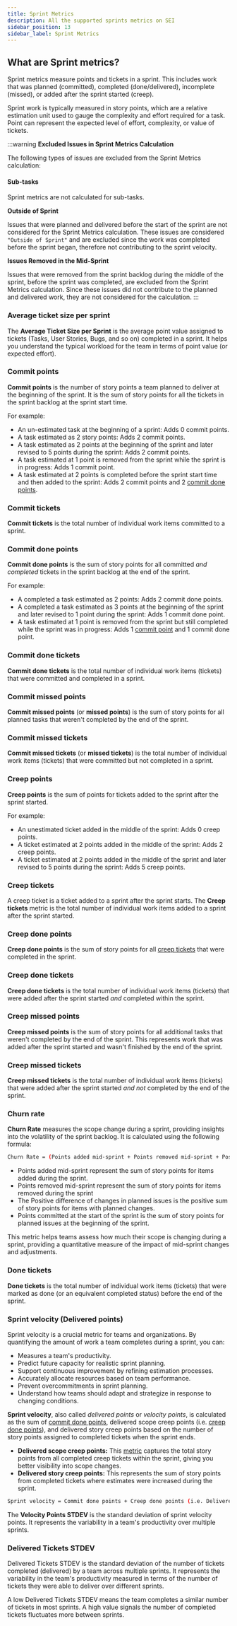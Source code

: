 ```yaml
---
title: Sprint Metrics
description: All the supported sprints metrics on SEI
sidebar_position: 13
sidebar_label: Sprint Metrics
---
```


## What are Sprint metrics?

Sprint metrics measure points and tickets in a sprint. This includes work that was planned (committed), completed (done/delivered), incomplete (missed), or added after the sprint started (creep).

Sprint work is typically measured in story points, which are a relative estimation unit used to gauge the complexity and effort required for a task. Point can represent the expected level of effort, complexity, or value of tickets.

:::warning 
**Excluded Issues in Sprint Metrics Calculation**

The following types of issues are excluded from the Sprint Metrics calculation:

#### Sub-tasks

Sprint metrics are not calculated for sub-tasks.

**Outside of Sprint**

Issues that were planned and delivered before the start of the sprint are not considered for the Sprint Metrics calculation. These issues are considered `"Outside of Sprint"` and are excluded since the work was completed before the sprint began, therefore not contributing to the sprint velocity.

**Issues Removed in the Mid-Sprint**

Issues that were removed from the sprint backlog during the middle of the sprint, before the sprint was completed, are excluded from the Sprint Metrics calculation. Since these issues did not contribute to the planned and delivered work, they are not considered for the calculation.
:::

### Average ticket size per sprint

The **Average Ticket Size per Sprint** is the average point value assigned to tickets (Tasks, User Stories, Bugs, and so on) completed in a sprint. It helps you understand the typical workload for the team in terms of point value (or expected effort).

### Commit points

**Commit points** is the number of story points a team planned to deliver at the beginning of the sprint. It is the sum of story points for all the tickets in the sprint backlog at the sprint start time.

For example:

* An un-estimated task at the beginning of a sprint: Adds 0 commit points.
* A task estimated as 2 story points: Adds 2 commit points.
* A task estimated as 2 points at the beginning of the sprint and later revised to 5 points during the sprint: Adds 2 commit points.
* A task estimated at 1 point is removed from the sprint while the sprint is in progress: Adds 1 commit point.
* A task estimated at 2 points is completed before the sprint start time and then added to the sprint: Adds 2 commit points and 2 [commit done points](#commit-done-points).

### Commit tickets

**Commit tickets** is the total number of individual work items committed to a sprint.

### Commit done points

**Commit done points** is the sum of story points for all committed _and completed_ tickets in the sprint backlog at the end of the sprint.

For example:

* A completed a task estimated as 2 points: Adds 2 commit done points.
* A completed a task estimated as 3 points at the beginning of the sprint and later revised to 1 point during the sprint: Adds 1 commit done point.
* A task estimated at 1 point is removed from the sprint but still completed while the sprint was in progress: Adds 1 [commit point](#commit-points) and 1 commit done point.

### Commit done tickets

**Commit done tickets** is the total number of individual work items (tickets) that were committed and completed in a sprint.

### Commit missed points

**Commit missed points** (or **missed points**) is the sum of story points for all planned tasks that weren't completed by the end of the sprint.

### Commit missed tickets

**Commit missed tickets** (or **missed tickets**) is the total number of individual work items (tickets) that were committed but not completed in a sprint.

### Creep points

**Creep points** is the sum of points for tickets added to the sprint after the sprint started.

For example:

* An unestimated ticket added in the middle of the sprint: Adds 0 creep points.
* A ticket estimated at 2 points added in the middle of the sprint: Adds 2 creep points.
* A ticket estimated at 2 points added in the middle of the sprint and later revised to 5 points during the sprint: Adds 5 creep points.

### Creep tickets

A creep ticket is a ticket added to a sprint after the sprint starts. The **Creep tickets** metric is the total number of individual work items added to a sprint after the sprint started.

### Creep done points

**Creep done points** is the sum of story points for all [creep tickets](#creep-tickets) that were completed in the sprint.

### Creep done tickets

**Creep done tickets** is the total number of individual work items (tickets) that were added after the sprint started _and_ completed within the sprint.

### Creep missed points

**Creep missed points** is the sum of story points for all additional tasks that weren't completed by the end of the sprint. This represents work that was added after the sprint started and wasn't finished by the end of the sprint.

### Creep missed tickets

**Creep missed tickets** is the total number of individual work items (tickets) that were added after the sprint started _and not_ completed by the end of the sprint.

### Churn rate

**Churn Rate** measures the scope change during a sprint, providing insights into the volatility of the sprint backlog. It is calculated using the following formula:

```bash
Churn Rate = (Points added mid-sprint + Points removed mid-sprint + Positive difference of changes in planned issues) / Points committed at the start of the sprint

```

* Points added mid-sprint represent the sum of story points for items added during the sprint.
* Points removed mid-sprint represent the sum of story points for items removed during the sprint
* The Positive difference of changes in planned issues is the positive sum of story points for items with planned changes.
* Points committed at the start of the sprint is the sum of story points for planned issues at the beginning of the sprint.

This metric helps teams assess how much their scope is changing during a sprint, providing a quantitative measure of the impact of mid-sprint changes and adjustments.

### Done tickets

**Done tickets** is the total number of individual work items (tickets) that were marked as done (or an equivalent completed status) before the end of the sprint.

### Sprint velocity (Delivered points)

Sprint velocity is a crucial metric for teams and organizations. By quantifying the amount of work a team completes during a sprint, you can:

* Measures a team's productivity.
* Predict future capacity for realistic sprint planning.
* Support continuous improvement by refining estimation processes.
* Accurately allocate resources based on team performance.
* Prevent overcommitments in sprint planning.
* Understand how teams should adapt and strategize in response to changing conditions.

**Sprint velocity**, also called _delivered points_ or _velocity points_, is calculated as the sum of [commit done points](#commit-done-points), delivered scope creep points (i.e. [creep done points](#creep-done-points)), and delivered story creep points based on the number of story points assigned to completed tickets when the sprint ends.

* **Delivered scope creep points:** This [metric](#creep-done-points) captures the total story points from all completed creep tickets within the sprint, giving you better visibility into scope changes.
* **Delivered story creep points:** This represents the sum of story points from completed tickets where estimates were increased during the sprint.

```bash
Sprint velocity = Commit done points + Creep done points (i.e. Delivered scope creep points) + Delivered story creep points
```

The **Velocity Points STDEV** is the standard deviation of sprint velocity points. It represents the variability in a team's productivity over multiple sprints.

### Delivered Tickets STDEV

Delivered Tickets STDEV is the standard deviation of the number of tickets completed (delivered) by a team across multiple sprints. It represents the variability in the team's productivity measured in terms of the number of tickets they were able to deliver over different sprints.

A low Delivered Tickets STDEV means the team completes a similar number of tickets in most sprints. A high value signals the number of completed tickets fluctuates more between sprints.
